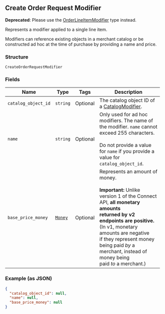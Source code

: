 ## Create Order Request Modifier

__Deprecated__: Please use the [OrderLineItemModifier](./models/order-line-item-modifier.md) type
instead.

Represents a modifier applied to a single line item.

Modifiers can reference existing objects in a merchant catalog or be constructed ad hoc at the time of purchase by providing a name and price.

### Structure

`CreateOrderRequestModifier`

### Fields

| Name | Type | Tags | Description |
|  --- | --- | --- | --- |
| `catalog_object_id` | `string` | Optional | The catalog object ID of a [CatalogModifier](./models/catalog-modifier.md). |
| `name` | `string` | Optional | Only used for ad hoc modifiers. The name of the modifier. `name` cannot exceed 255 characters.<br><br>Do not provide a value for `name` if you provide a value for `catalog_object_id`. |
| `base_price_money` | [`Money`](/doc/models/money.md) | Optional | Represents an amount of money.<br><br>__Important:__ Unlike version 1 of the Connect API, __all monetary amounts<br>returned by v2 endpoints are positive.__ (In v1, monetary amounts are negative<br>if they represent money being paid _by_ a merchant, instead of money being<br>paid _to_ a merchant.) |

### Example (as JSON)

```json
{
  "catalog_object_id": null,
  "name": null,
  "base_price_money": null
}
```

